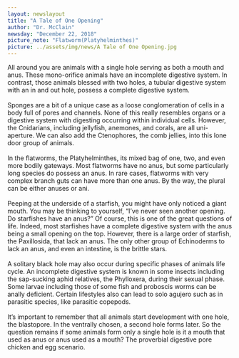 ```yaml
---
layout: newslayout
title: "A Tale of One Opening"
author: "Dr. McClain"
newsday: "December 22, 2018"
picture_note: "Flatworm(Platyhelminthes)"
picture: ../assets/img/news/A Tale of One Opening.jpg
---
```

All around you are animals with a single hole serving as both a mouth and anus. These mono-orifice animals have an incomplete digestive system.  In contrast, those animals blessed with two holes, a tubular digestive system with an in and out hole, possess a complete digestive system.
<br />
<br />
Sponges are a bit of a unique case as a loose conglomeration of cells in a body full of pores and channels.  None of this really resembles organs or a digestive system with digesting occurring within individual cells.  However, the Cnidarians, including jellyfish, anemones, and corals,  are all uni-aperture.  We can also add the Ctenophores, the comb jellies, into this lone door group of animals.
<br />
<br />
In the flatworms, the Platyhelminthes, its mixed bag of one, two, and even more bodily gateways.  Most flatworms have no anus, but some particularly long species do possess an anus. In rare cases, flatworms with very complex branch guts can have more than one anus.  By the way, the plural can be either anuses or ani.
<br />
<br />
Peeping at the underside of a starfish, you might have only noticed a giant mouth.  You may be thinking to yourself, “I’ve never seen another opening.  Do starfishes have an anus?”  Of course, this is one of the great questions of life.  Indeed,  most starfishes have a complete digestive system with the anus being a small opening on the top. However, there is a large order of starfish, the Paxillosida, that lack an anus.  The only other group of Echinoderms to lack an anus, and even an intestine, is the brittle stars.
<br />
<br />
A solitary black hole may also occur during specific phases of animals life cycle.  An incomplete digestive system is known in some insects including the sap-sucking aphid relatives, the Phylloxera, during their sexual phase.  Some larvae including those of some fish and proboscis worms can be anally deficient.  Certain lifestyles also can lead to solo agujero such as in parasitic species, like parasitic copepods.
<br />
<br />
It’s important to remember that all animals start development with one hole, the blastopore.  In the ventrally chosen, a second hole forms later.  So the question remains if some animals form only a single hole is it a mouth that used as anus or anus used as a mouth?  The proverbial digestive pore chicken and egg scenario.